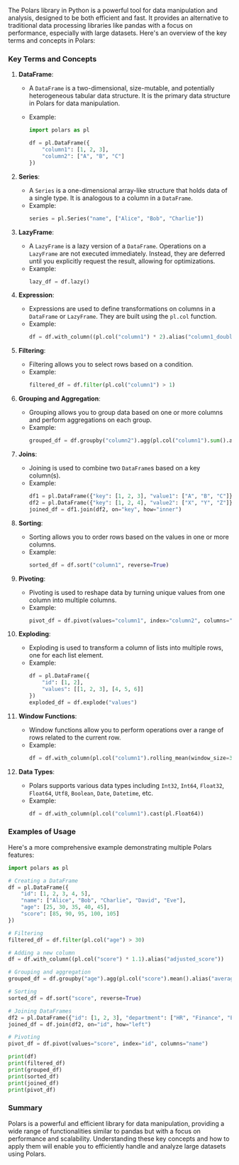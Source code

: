 The Polars library in Python is a powerful tool for data manipulation and analysis, designed to be both efficient and fast. It provides an alternative to traditional data processing libraries like pandas with a focus on performance, especially with large datasets. Here's an overview of the key terms and concepts in Polars:

### Key Terms and Concepts

1. **DataFrame**:

    - A `DataFrame` is a two-dimensional, size-mutable, and potentially heterogeneous tabular data structure. It is the primary data structure in Polars for data manipulation.
    - Example:

        ```python
        import polars as pl

        df = pl.DataFrame({
            "column1": [1, 2, 3],
            "column2": ["A", "B", "C"]
        })
        ```

2. **Series**:

    - A `Series` is a one-dimensional array-like structure that holds data of a single type. It is analogous to a column in a `DataFrame`.
    - Example:
        ```python
        series = pl.Series("name", ["Alice", "Bob", "Charlie"])
        ```

3. **LazyFrame**:

    - A `LazyFrame` is a lazy version of a `DataFrame`. Operations on a `LazyFrame` are not executed immediately. Instead, they are deferred until you explicitly request the result, allowing for optimizations.
    - Example:
        ```python
        lazy_df = df.lazy()
        ```

4. **Expression**:

    - Expressions are used to define transformations on columns in a `DataFrame` or `LazyFrame`. They are built using the `pl.col` function.
    - Example:
        ```python
        df = df.with_column((pl.col("column1") * 2).alias("column1_doubled"))
        ```

5. **Filtering**:

    - Filtering allows you to select rows based on a condition.
    - Example:
        ```python
        filtered_df = df.filter(pl.col("column1") > 1)
        ```

6. **Grouping and Aggregation**:

    - Grouping allows you to group data based on one or more columns and perform aggregations on each group.
    - Example:
        ```python
        grouped_df = df.groupby("column2").agg(pl.col("column1").sum().alias("sum_column1"))
        ```

7. **Joins**:

    - Joining is used to combine two `DataFrame`s based on a key column(s).
    - Example:
        ```python
        df1 = pl.DataFrame({"key": [1, 2, 3], "value1": ["A", "B", "C"]})
        df2 = pl.DataFrame({"key": [1, 2, 4], "value2": ["X", "Y", "Z"]})
        joined_df = df1.join(df2, on="key", how="inner")
        ```

8. **Sorting**:

    - Sorting allows you to order rows based on the values in one or more columns.
    - Example:
        ```python
        sorted_df = df.sort("column1", reverse=True)
        ```

9. **Pivoting**:

    - Pivoting is used to reshape data by turning unique values from one column into multiple columns.
    - Example:
        ```python
        pivot_df = df.pivot(values="column1", index="column2", columns="column3")
        ```

10. **Exploding**:

    - Exploding is used to transform a column of lists into multiple rows, one for each list element.
    - Example:
        ```python
        df = pl.DataFrame({
            "id": [1, 2],
            "values": [[1, 2, 3], [4, 5, 6]]
        })
        exploded_df = df.explode("values")
        ```

11. **Window Functions**:

    - Window functions allow you to perform operations over a range of rows related to the current row.
    - Example:
        ```python
        df = df.with_column(pl.col("column1").rolling_mean(window_size=3).alias("rolling_mean"))
        ```

12. **Data Types**:
    - Polars supports various data types including `Int32`, `Int64`, `Float32`, `Float64`, `Utf8`, `Boolean`, `Date`, `Datetime`, etc.
    - Example:
        ```python
        df = df.with_column(pl.col("column1").cast(pl.Float64))
        ```

### Examples of Usage

Here's a more comprehensive example demonstrating multiple Polars features:

```python
import polars as pl

# Creating a DataFrame
df = pl.DataFrame({
    "id": [1, 2, 3, 4, 5],
    "name": ["Alice", "Bob", "Charlie", "David", "Eve"],
    "age": [25, 30, 35, 40, 45],
    "score": [85, 90, 95, 100, 105]
})

# Filtering
filtered_df = df.filter(pl.col("age") > 30)

# Adding a new column
df = df.with_column((pl.col("score") * 1.1).alias("adjusted_score"))

# Grouping and aggregation
grouped_df = df.groupby("age").agg(pl.col("score").mean().alias("average_score"))

# Sorting
sorted_df = df.sort("score", reverse=True)

# Joining DataFrames
df2 = pl.DataFrame({"id": [1, 2, 3], "department": ["HR", "Finance", "Engineering"]})
joined_df = df.join(df2, on="id", how="left")

# Pivoting
pivot_df = df.pivot(values="score", index="id", columns="name")

print(df)
print(filtered_df)
print(grouped_df)
print(sorted_df)
print(joined_df)
print(pivot_df)
```

### Summary

Polars is a powerful and efficient library for data manipulation, providing a wide range of functionalities similar to pandas but with a focus on performance and scalability. Understanding these key concepts and how to apply them will enable you to efficiently handle and analyze large datasets using Polars.
